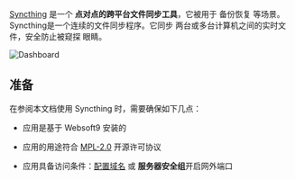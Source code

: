 [Syncthing](https://syncthing.net/) 是一个 **点对点的跨平台文件同步工具**，它被用于 备份恢复  等场景。Syncthing是一个连续的文件同步程序。它同步 两台或多台计算机之间的实时文件，安全防止被窥探 眼睛。


![Dashboard](https://libs.websoft9.com/Websoft9/DocsPicture/zh/syncthing/syncthing-gui-websoft9.png)


## 准备

在参阅本文档使用 Syncthing 时，需要确保如下几点：

- 应用是基于 Websoft9 安装的

- 应用的用途符合 [MPL-2.0](https://opensource.org/licenses/MPL-2.0) 开源许可协议

- 应用具备访问条件：[配置域名](./guide/appsetdomain) 或 **服务器安全组**开启网外端口